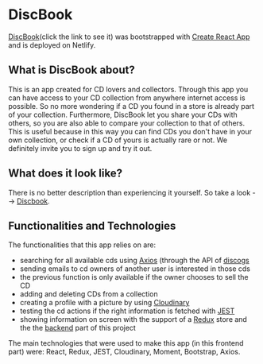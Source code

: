 # DiscBook

[DiscBook](https://discbook.netlify.com)(click the link to see it) was bootstrapped with [Create React App](https://github.com/facebook/create-react-app) and is deployed on Netlify.

## What is DiscBook about?

This is an app created for CD lovers and collectors. Through this app you can have access to your CD collection from anywhere internet access is possible. So no more wondering if a CD you found in a store is already part of your collection. Furthermore, DiscBook let you share your CDs with others, so you are also able to compare your collection to that of others. This is useful because in this way you can find CDs you don't have in your own collection, or check if a CD of yours is actually rare or not. We definitely invite you to sign up and try it out.

## What does it look like?

There is no better description than experiencing it yourself. So take a look --> [Discbook](https://discbook.netlify.com).

## Functionalities and Technologies

The functionalities that this app relies on are:
- searching for all available cds using [Axios](https://www.npmjs.com/package/axios) (through the API of [discogs](https://www.discogs.com)
- sending emails to cd owners of another user is interested in those cds
- the previous function is only available if the owner chooses to sell the CD
- adding and deleting CDs from a collection
- creating a profile with a picture by using [Cloudinary](https://cloudinary.com)
- testing the cd actions if the right information is fetched with [JEST](https://jestjs.io/)
- showing information on screen with the support of a [Redux](https://redux.js.org/) store and the the [backend](https://github.com/Jannis-Passalis/DiscBook-Server) part of this project 

The main technologies that were used to make this app (in this frontend part) were: React, Redux, JEST, Cloudinary, Moment, Bootstrap, Axios.
